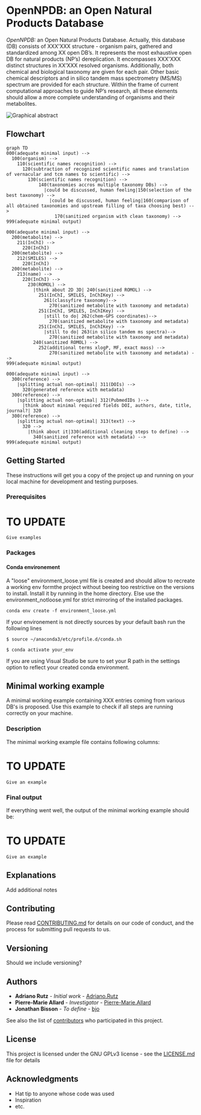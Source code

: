 # OpenNPDB: an Open Natural Products Database

*OpenNPDB:* an Open Natural Products Database. Actually, this database (DB) consists of XXX'XXX structure - organism pairs, gathered and standardized among XX open DB’s. It represents the most exhaustive open DB for natural products (NP’s) dereplication. It encompasses XXX'XXX distinct structures in XX’XXX resolved organisms. Additionally, both chemical and biological taxonomy are given for each pair. Other basic chemical descriptors and in silico tandem mass spectrometry (MS/MS) spectrum are provided for each structure. Within the frame of current computational approaches to guide NP’s research, all these elements should allow a more complete understanding of organisms and their metabolites.

![Graphical abstract](data/processed/figures/graphical_abstract.png)

## Flowchart

```mermaid
graph TD
000(adequate minimal input) -->
  100(organism) --> 
    110(scientific names recognition) -->
      120(subtraction of recognized scientific names and translation of vernacular and tcm names to scientific) -->
        130(scientific names recognition) -->
            140(taxonomies accros multiple taxonomy DBs) -->
              |could be discussed, human feeling|150(selection of the best taxonomy) -->
                |could be discussed, human feeling|160(comparison of all obtained taxonomies and upstream filling of taxa choosing best) -->
                  170(sanitized organism with clean taxonomy) -->
999(adequate minimal output)

000(adequate minimal input) --> 
  200(metabolite) --> 
    211(InChI) --> 
      220(InChI)
  200(metabolite) --> 
    212(SMILES) --> 
      220(InChI)
  200(metabolite) --> 
    213(name) --> 
      220(InChI) --> 
        230(ROMOL) --> 
          |think about 2D 3D| 240(sanitized ROMOL) -->
            251(InChI, SMILES, InChIKey) -->
              261(classyfire taxonomy)-->
                270(sanitized metabolite with taxonomy and metadata)
            251(InChI, SMILES, InChIKey) -->
              |still to do| 262(chem-GPS coordinates)-->
                270(sanitized metabolite with taxonomy and metadata)
            251(InChI, SMILES, InChIKey) -->
              |still to do| 263(in silico tandem ms spectra)-->
                270(sanitized metabolite with taxonomy and metadata)
          240(sanitized ROMOL) -->
            252(additional terms xlogP, MF, exact mass) -->
                270(sanitized metabolite with taxonomy and metadata) -->
999(adequate minimal output)

000(adequate minimal input) --> 
  300(reference) -->
    |splitting actual non-optimal| 311(DOIs) -->
      320(generated reference with metadata)
  300(reference) -->
    |splitting actual non-optimal| 312(PubmedIDs )-->
      |think about minimal required fields DOI, authors, date, title, journal?| 320
  300(reference) -->
    |splitting actual non-optimal| 313(text) -->
      320 -->
        |think about it|330(additional cleaning steps to define) -->
          340(sanitized reference with metadata) -->
999(adequate minimal output)
```

## Getting Started

These instructions will get you a copy of the project up and running on your local machine for development and testing purposes.

### Prerequisites

# TO UPDATE

```
Give examples
```

### Packages

#### Conda environement

A "loose" environment_loose.yml file is created and should allow to recreate a working env formthe project without beeing too restrictive on the versions to install.
Install it by running in the home directory. Else use the environment_notloose.yml for strict mirroring of the installed packages.

````
conda env create -f environment_loose.yml
````

If your environement is not directly sources by your default bash run the following lines

````
$ source ~/anaconda3/etc/profile.d/conda.sh

$ conda activate your_env
````

If you are using Visual Studio be sure to set your R path in the settings option to reflect your created conda environment.

## Minimal working example

A minimal working example containing XXX entries coming from various DB's is proposed.
Use this example to check if all steps are running correctly on your machine.

### Description

The minimal working example file contains following columns:

# TO UPDATE

```
Give an example
```

### Final output

If everything went well, the output of the minimal working example should be:

# TO UPDATE

```
Give an example 
```

## Explanations

Add additional notes 

## Contributing

Please read [CONTRIBUTING.md](CONTRIBUTING.md) for details on our code of conduct, and the process for submitting pull requests to us.

## Versioning

Should we include versioning?

## Authors

* **Adriano Rutz** - *Initial work* - [Adriano.Rutz](https://gitlab.unige.ch/Adriano.Rutz)
* **Pierre-Marie Allard** - *Investigator* - [Pierre-Marie.Allard](https://gitlab.unige.ch/Pierre-Marie.Allard)
* **Jonathan Bisson** - *To define* - [bjo](https://gitlab.unige.ch/bjo)

See also the list of [contributors](https://gitlab.unige.ch/Adriano.Rutz/opennaturalproductsdb/-/project_members) who participated in this project.

## License

This project is licensed under the GNU GPLv3 license - see the [LICENSE.md](LICENSE.md) file for details

## Acknowledgments

* Hat tip to anyone whose code was used
* Inspiration
* etc.

